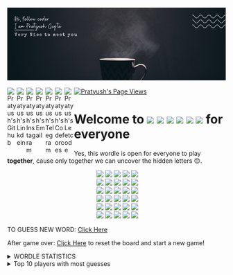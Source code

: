 ![Banner](data/banner1.png)

<a href="https://github.com/pratyushgguptaa">
  <img align="left" alt="Pratyush's Github" width="22px" src="https://cdn.jsdelivr.net/npm/simple-icons@v3/icons/github.svg" />
</a>
<a href="https://www.linkedin.com/in/pratyushgguptaa/">
  <img align="left" alt="Pratyush's Linkdein" width="22px" src="https://cdn.jsdelivr.net/npm/simple-icons@v3/icons/linkedin.svg" />
</a>
<a href="https://www.instagram.com/pratyushgguptaa/">
  <img align="left" alt="Pratyush's Instagram" width="22px" src="https://cdn.jsdelivr.net/npm/simple-icons@v3/icons/instagram.svg" />
</a>
<a href="mailto: pratyushgguptaa@gmail.com">
  <img align="left" alt="Pratyush's Email" width="22px" src="https://cdn.jsdelivr.net/npm/simple-icons@v3/icons/gmail.svg" />
</a>
<a href="https://t.me/pratyushgguptaa">
  <img align="left" alt="Pratyush's Telegram" width="22px" src="https://cdn.jsdelivr.net/npm/simple-icons@v3/icons/telegram.svg" />
</a>
<a href="https://codeforces.com/profile/pratyushgguptaa">
  <img align="left" alt="Pratyush's Codeforces" width="22px" src="https://cdn.jsdelivr.net/npm/simple-icons@v3/icons/codeforces.svg" />
</a>
<a href="https://leetcode.com/pratyushgguptaa/">
  <img align="left" alt="Pratyush's Leetcode" width="22px" src="https://cdn.jsdelivr.net/npm/simple-icons@v3/icons/leetcode.svg" />
</a>
<a href="https://github.com/pratyushgguptaa">
    <img src="https://komarev.com/ghpvc/?username=pratyushgguptaa" alt="Pratyush's Page Views" />
</a>

# Welcome to <img src="https://via.placeholder.com/40/3a3a3c/f?text=W">&nbsp;<img src="https://via.placeholder.com/40/538d4e/f?text=O">&nbsp;<img src="https://via.placeholder.com/40/3a3a3c/f?text=R">&nbsp;<img src="https://via.placeholder.com/40/538d4e/f?text=D">&nbsp;<img src="https://via.placeholder.com/40/b59f3b/f?text=L">&nbsp;<img src="https://via.placeholder.com/40/3a3a3c/f?text=E"> for everyone
Yes, this wordle is open for everyone to play **together**, cause only together we can uncover the hidden letters 😊.

<!-- BOARD START -->
<div align="center">&nbsp;<img src="https://via.placeholder.com/70/121213/f?text=+">&nbsp;<img src="https://via.placeholder.com/70/121213/f?text=+">&nbsp;<img src="https://via.placeholder.com/70/121213/f?text=+">&nbsp;<img src="https://via.placeholder.com/70/121213/f?text=+">&nbsp;<img src="https://via.placeholder.com/70/121213/f?text=+"><br>&nbsp;<img src="https://via.placeholder.com/70/121213/f?text=+">&nbsp;<img src="https://via.placeholder.com/70/121213/f?text=+">&nbsp;<img src="https://via.placeholder.com/70/121213/f?text=+">&nbsp;<img src="https://via.placeholder.com/70/121213/f?text=+">&nbsp;<img src="https://via.placeholder.com/70/121213/f?text=+"><br>&nbsp;<img src="https://via.placeholder.com/70/121213/f?text=+">&nbsp;<img src="https://via.placeholder.com/70/121213/f?text=+">&nbsp;<img src="https://via.placeholder.com/70/121213/f?text=+">&nbsp;<img src="https://via.placeholder.com/70/121213/f?text=+">&nbsp;<img src="https://via.placeholder.com/70/121213/f?text=+"><br>&nbsp;<img src="https://via.placeholder.com/70/121213/f?text=+">&nbsp;<img src="https://via.placeholder.com/70/121213/f?text=+">&nbsp;<img src="https://via.placeholder.com/70/121213/f?text=+">&nbsp;<img src="https://via.placeholder.com/70/121213/f?text=+">&nbsp;<img src="https://via.placeholder.com/70/121213/f?text=+"><br>&nbsp;<img src="https://via.placeholder.com/70/121213/f?text=+">&nbsp;<img src="https://via.placeholder.com/70/121213/f?text=+">&nbsp;<img src="https://via.placeholder.com/70/121213/f?text=+">&nbsp;<img src="https://via.placeholder.com/70/121213/f?text=+">&nbsp;<img src="https://via.placeholder.com/70/121213/f?text=+"><br>&nbsp;<img src="https://via.placeholder.com/70/121213/f?text=+">&nbsp;<img src="https://via.placeholder.com/70/121213/f?text=+">&nbsp;<img src="https://via.placeholder.com/70/121213/f?text=+">&nbsp;<img src="https://via.placeholder.com/70/121213/f?text=+">&nbsp;<img src="https://via.placeholder.com/70/121213/f?text=+"><br></div>
<!-- BOARD END -->

<!-- DETAILS START -->
<!-- DETAILS END -->

TO GUESS NEW WORD: [Click Here](https://github.com/pratyushgguptaa/pratyushgguptaa/issues/new?body=Just+enter+a+5+letter+word+in+the+title+after+%22WORDLE%3A+%22+and+click+%22Submit+new+issue%22.+You+don%27t+need+to+do+anything+else+%3AD&title=WORDLE%3A+) 



After game over: [Click Here](https://github.com/pratyushgguptaa/pratyushgguptaa/issues/new?title=WORDLE%3A+START+NEW+GAME&body=Dont+change+the+title.+If+the+game+is+over+new+game+will+be+loaded) to reset the board and start a new game!

<details>
  <summary>WORDLE STATISTICS</summary><p>


<!-- STATS START -->
| 4 | 75 | 1 | 2 | 
|:---:|:---:|:---:|:---:|
| Played | Win % | Current Streak | Max Streak | 
<!-- STATS END -->


<details>
  <summary>GUESSES DISTRIBUTION</summary><p>


<!-- GUESSES START -->
1. ![](data/green.png)![](data/green.png)![](data/green.png)![](data/green.png)![](data/green.png)![](data/green.png)![](data/green.png)![](data/green.png)![](data/green.png)![](data/green.png)![](data/green.png)![](data/green.png)![](data/green.png)![](data/green.png)![](data/green.png)![](data/green.png)![](data/green.png)![](data/green.png)![](data/green.png)![](data/green.png) 1
2. ![](data/grey.png) 0
3. ![](data/grey.png)![](data/grey.png)![](data/grey.png)![](data/grey.png)![](data/grey.png)![](data/grey.png)![](data/grey.png)![](data/grey.png)![](data/grey.png)![](data/grey.png)![](data/grey.png)![](data/grey.png)![](data/grey.png)![](data/grey.png)![](data/grey.png)![](data/grey.png)![](data/grey.png)![](data/grey.png)![](data/grey.png)![](data/grey.png) 1
4. ![](data/grey.png)![](data/grey.png)![](data/grey.png)![](data/grey.png)![](data/grey.png)![](data/grey.png)![](data/grey.png)![](data/grey.png)![](data/grey.png)![](data/grey.png)![](data/grey.png)![](data/grey.png)![](data/grey.png)![](data/grey.png)![](data/grey.png)![](data/grey.png)![](data/grey.png)![](data/grey.png)![](data/grey.png)![](data/grey.png) 1
5. ![](data/grey.png) 0
6. ![](data/grey.png) 0

<!-- GUESSES END -->
 
  </p></details>
</p></details>

<details>
  <summary>Top 10 players with most guesses</summary><p>
<!-- BEGIN TOP GUESSES -->
<!-- END TOP GUESSES -->
</p></details>
